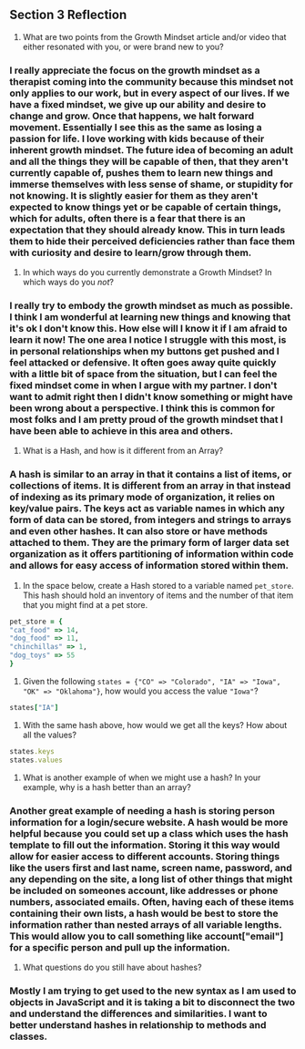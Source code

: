 ## Section 3 Reflection

1. What are two points from the Growth Mindset article and/or video that either resonated with you, or were brand new to you?

### I really appreciate the focus on the growth mindset as a therapist coming into the community because this mindset not only applies to our work, but in every aspect of our lives. If we have a fixed mindset, we give up our ability and desire to change and grow. Once that happens, we halt forward movement. Essentially I see this as the same as losing a passion for life. I love working with kids because of their inherent growth mindset. The future idea of becoming an adult and all the things they will be capable of then, that they aren't currently capable of, pushes them to learn new things and immerse themselves with less sense of shame, or stupidity for not knowing. It is slightly easier for them as they aren't expected to know things yet or be capable of certain things, which for adults, often there is a fear that there is an expectation that they should already know. This in turn leads them to hide their perceived deficiencies rather than face them with curiosity and desire to learn/grow through them.

1. In which ways do you currently demonstrate a Growth Mindset? In which ways do you _not_?

### I really try to embody the growth mindset as much as possible. I think I am wonderful at learning new things and knowing that it's ok I don't know this. How else will I know it if I am afraid to learn it now! The one area I notice I struggle with this most, is in personal relationships when my buttons get pushed and I feel attacked or defensive. It often goes away quite quickly with a little bit of space from the situation, but I can feel the fixed mindset come in when I argue with my partner. I don't want to admit right then I didn't know something or might have been wrong about a perspective. I think this is common for most folks and I am pretty proud of the growth mindset that I have been able to achieve in this area and others.

1. What is a Hash, and how is it different from an Array?

### A hash is similar to an array in that it contains a list of items, or collections of items. It is different from an array in that instead of indexing as its primary mode of organization, it relies on key/value pairs. The keys act as variable names in which any form of data can be stored, from integers and strings to arrays and even other hashes. It can also store or have methods attached to them. They are the primary form of larger data set organization as it offers partitioning of information within code and allows for easy access of information stored within them.

1. In the space below, create a Hash stored to a variable named `pet_store`.  This hash should hold an inventory of items and the number of that item that you might find at a pet store.
```ruby
pet_store = {
"cat_food" => 14,
"dog_food" => 11,
"chinchillas" => 1,
"dog_toys" => 55
}
```

1. Given the following `states = {"CO" => "Colorado", "IA" => "Iowa", "OK" => "Oklahoma"}`, how would you access the value `"Iowa"`?

```ruby
states["IA"]
```

1. With the same hash above, how would we get all the keys?  How about all the values?

```ruby
states.keys
states.values
```

1. What is another example of when we might use a hash?  In your example, why is a hash better than an array?

### Another great example of needing a hash is storing person information for a login/secure website. A hash would be more helpful because you could set up a class which uses the hash template to fill out the information. Storing it this way would allow for easier access to different accounts. Storing things like the users first and last name, screen name, password, and any depending on the site, a long list of other things that might be included on someones account, like addresses or phone numbers, associated emails. Often, having each of these items containing their own lists, a hash would be best to store the information rather than nested arrays of all variable lengths. This would allow you to call something like account["email"] for a specific person and pull up the information.

1. What questions do you still have about hashes?

### Mostly I am trying to get used to the new syntax as I am used to objects in JavaScript and it is taking a bit to disconnect the two and understand the differences and similarities. I want to better understand hashes in relationship to methods and classes.
